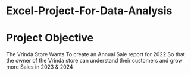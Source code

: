 # Excel-Project-For-Data-Analysis
# Project Objective
The Vrinda Store Wants To create an Annual Sale report for 2022.So that the owner of the Vrinda store can understand their customers and grow more Sales in 2023 & 2024

